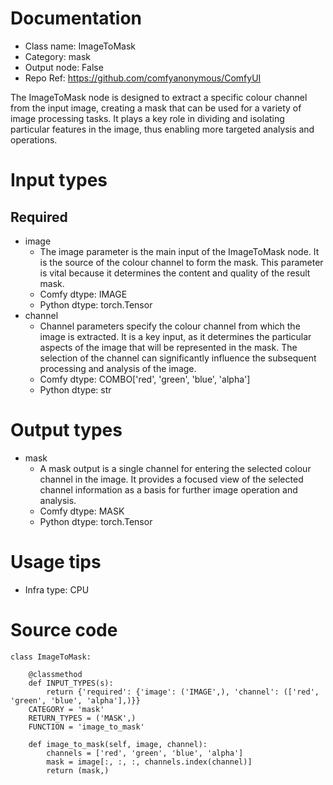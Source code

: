 # Documentation
- Class name: ImageToMask
- Category: mask
- Output node: False
- Repo Ref: https://github.com/comfyanonymous/ComfyUI

The ImageToMask node is designed to extract a specific colour channel from the input image, creating a mask that can be used for a variety of image processing tasks. It plays a key role in dividing and isolating particular features in the image, thus enabling more targeted analysis and operations.

# Input types
## Required
- image
    - The image parameter is the main input of the ImageToMask node. It is the source of the colour channel to form the mask. This parameter is vital because it determines the content and quality of the result mask.
    - Comfy dtype: IMAGE
    - Python dtype: torch.Tensor
- channel
    - Channel parameters specify the colour channel from which the image is extracted. It is a key input, as it determines the particular aspects of the image that will be represented in the mask. The selection of the channel can significantly influence the subsequent processing and analysis of the image.
    - Comfy dtype: COMBO['red', 'green', 'blue', 'alpha']
    - Python dtype: str

# Output types
- mask
    - A mask output is a single channel for entering the selected colour channel in the image. It provides a focused view of the selected channel information as a basis for further image operation and analysis.
    - Comfy dtype: MASK
    - Python dtype: torch.Tensor

# Usage tips
- Infra type: CPU

# Source code
```
class ImageToMask:

    @classmethod
    def INPUT_TYPES(s):
        return {'required': {'image': ('IMAGE',), 'channel': (['red', 'green', 'blue', 'alpha'],)}}
    CATEGORY = 'mask'
    RETURN_TYPES = ('MASK',)
    FUNCTION = 'image_to_mask'

    def image_to_mask(self, image, channel):
        channels = ['red', 'green', 'blue', 'alpha']
        mask = image[:, :, :, channels.index(channel)]
        return (mask,)
```
